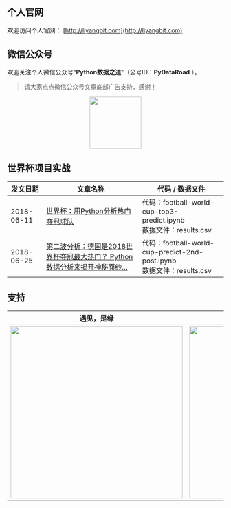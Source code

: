 ## 个人官网

欢迎访问个人官网： [http://liyangbit.com](http://liyangbit.com)

## 微信公众号

欢迎关注个人微信公众号“**Python数据之道**”（公号ID：**PyDataRoad** ）。

>请大家点点微信公众号文章底部广告支持，感谢！

<div align="center">
    <img src="../../02photo/wechat-qr.jpg" width="120"/>
</div>


## 世界杯项目实战


|发文日期|文章名称|代码 / 数据文件|
|-------|-------|---------|
| 2018-06-11 | [世界杯：用Python分析热门夺冠球队](http://liyangbit.com/projects/projects-world-cup-top3-predict/)|代码：football-world-cup-top3-predict.ipynb  <br> 数据文件：results.csv|
|2018-06-25|[第二波分析：德国是2018世界杯夺冠最大热门？ Python数据分析来揭开神秘面纱…](http://liyangbit.com/projects/projects-world-cup-predict-2nd-post/)|代码：football-world-cup-predict-2nd-post.ipynb  <br> 数据文件：results.csv|


## 支持

| <center>遇见，是缘</center> | <center>欢迎关注</center> |
| ---------------------------------------- | ---------------------------------------- |
| <img src="../../02photo/qr-geizan.png" width="400"/> | <img src="../../02photo/foot.jpg" width="400"/> |
